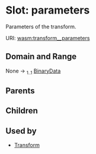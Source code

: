 
# Slot: parameters

Parameters of the transform.

URI: [wasm:transform__parameters](https://w3id.org/itk/wasmtransform__parameters)


## Domain and Range

None &#8594;  <sub>1..1</sub> [BinaryData](BinaryData.md)

## Parents


## Children


## Used by

 * [Transform](Transform.md)

